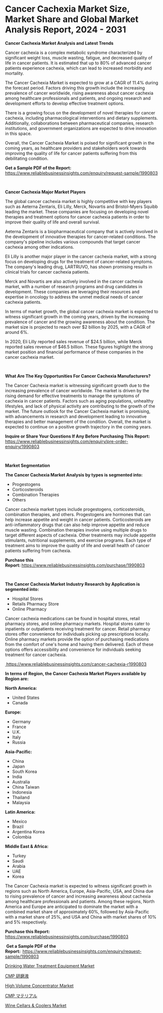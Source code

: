 <p><h1>Cancer Cachexia Market Size, Market Share and Global Market Analysis Report, 2024 - 2031</h1></p><p><strong>Cancer Cachexia Market Analysis and Latest Trends</strong></p>
<p><p>Cancer cachexia is a complex metabolic syndrome characterized by significant weight loss, muscle wasting, fatigue, and decreased quality of life in cancer patients. It is estimated that up to 80% of advanced cancer patients experience cachexia, which can lead to increased morbidity and mortality.</p><p>The Cancer Cachexia Market is expected to grow at a CAGR of 11.4% during the forecast period. Factors driving this growth include the increasing prevalence of cancer worldwide, rising awareness about cancer cachexia among healthcare professionals and patients, and ongoing research and development efforts to develop effective treatment options.</p><p>There is a growing focus on the development of novel therapies for cancer cachexia, including pharmacological interventions and dietary supplements. Additionally, collaborations between pharmaceutical companies, research institutions, and government organizations are expected to drive innovation in this space.</p><p>Overall, the Cancer Cachexia Market is poised for significant growth in the coming years, as healthcare providers and stakeholders work towards improving the quality of life for cancer patients suffering from this debilitating condition.</p></p>
<p><strong>Get a Sample PDF of the Report:&nbsp;</strong> <a href="https://www.reliablebusinessinsights.com/enquiry/request-sample/1990803">https://www.reliablebusinessinsights.com/enquiry/request-sample/1990803</a></p>
<p>&nbsp;</p>
<p><strong>Cancer Cachexia Major Market Players</strong></p>
<p><p>The global cancer cachexia market is highly competitive with key players such as Aeterna Zentaris, Eli Lilly, Merck, Novartis and Bristol-Myers Squibb leading the market. These companies are focusing on developing novel therapies and treatment options for cancer cachexia patients in order to improve their quality of life and overall survival.</p><p>Aeterna Zentaris is a biopharmaceutical company that is actively involved in the development of innovative therapies for cancer-related conditions. The company's pipeline includes various compounds that target cancer cachexia among other indications.</p><p>Eli Lilly is another major player in the cancer cachexia market, with a strong focus on developing drugs for the treatment of cancer-related symptoms. The company's leading drug, LARTRUVO, has shown promising results in clinical trials for cancer cachexia patients.</p><p>Merck and Novartis are also actively involved in the cancer cachexia market, with a number of research programs and drug candidates in development. These companies are leveraging their resources and expertise in oncology to address the unmet medical needs of cancer cachexia patients.</p><p>In terms of market growth, the global cancer cachexia market is expected to witness significant growth in the coming years, driven by the increasing prevalence of cancer and the growing awareness about the condition. The market size is projected to reach over $2 billion by 2025, with a CAGR of around 6%.</p><p>In 2020, Eli Lilly reported sales revenue of $24.5 billion, while Merck reported sales revenue of $46.5 billion. These figures highlight the strong market position and financial performance of these companies in the cancer cachexia market.</p></p>
<p>&nbsp;</p>
<p><strong>What Are The Key Opportunities For Cancer Cachexia Manufacturers?</strong></p>
<p><p>The Cancer Cachexia market is witnessing significant growth due to the increasing prevalence of cancer worldwide. The market is driven by the rising demand for effective treatments to manage the symptoms of cachexia in cancer patients. Factors such as aging populations, unhealthy lifestyles, and lack of physical activity are contributing to the growth of the market. The future outlook for the Cancer Cachexia market is promising, with advancements in research and development leading to innovative therapies and better management of the condition. Overall, the market is expected to continue on a positive growth trajectory in the coming years.</p></p>
<p><strong>Inquire or Share Your Questions If Any Before Purchasing This Report:</strong> <a href="https://www.reliablebusinessinsights.com/enquiry/pre-order-enquiry/1990803">https://www.reliablebusinessinsights.com/enquiry/pre-order-enquiry/1990803</a></p>
<p>&nbsp;</p>
<p><strong>Market Segmentation</strong></p>
<p><strong>The Cancer Cachexia Market Analysis by types is segmented into:</strong></p>
<p><ul><li>Progestogens</li><li>Corticosteroids</li><li>Combination Therapies</li><li>Others</li></ul></p>
<p><p>Cancer cachexia market types include progestogens, corticosteroids, combination therapies, and others. Progestogens are hormones that can help increase appetite and weight in cancer patients. Corticosteroids are anti-inflammatory drugs that can also help improve appetite and reduce muscle wasting. Combination therapies involve using multiple drugs to target different aspects of cachexia. Other treatments may include appetite stimulants, nutritional supplements, and exercise programs. Each type of treatment aims to improve the quality of life and overall health of cancer patients suffering from cachexia.</p></p>
<p><strong>Purchase this Report:&nbsp;</strong><a href="https://www.reliablebusinessinsights.com/purchase/1990803">https://www.reliablebusinessinsights.com/purchase/1990803</a></p>
<p>&nbsp;</p>
<p><strong>The Cancer Cachexia Market Industry Research by Application is segmented into:</strong></p>
<p><ul><li>Hospital Stores</li><li>Retails Pharmacy Store</li><li>Online Pharmacy</li></ul></p>
<p><p>Cancer cachexia medications can be found in hospital stores, retail pharmacy stores, and online pharmacy markets. Hospital stores cater to inpatients or outpatients receiving treatment for cancer. Retail pharmacy stores offer convenience for individuals picking up prescriptions locally. Online pharmacy markets provide the option of purchasing medications from the comfort of one's home and having them delivered. Each of these options offers accessibility and convenience for individuals seeking treatment for cancer cachexia.</p></p>
<p><a href="https://www.reliablebusinessinsights.com/cancer-cachexia-r1990803">&nbsp;https://www.reliablebusinessinsights.com/cancer-cachexia-r1990803</a></p>
<p><strong>In terms of Region, the Cancer Cachexia Market Players available by Region are:</strong></p>
<p>
    <p> <strong> North America: </strong>
        <ul>
            <li>United States</li>
            <li>Canada</li>
        </ul>
        </p> 
    <p> <strong> Europe: </strong>
        <ul>
            <li>Germany</li>
            <li>France</li>
            <li>U.K.</li>
            <li>Italy</li>
            <li>Russia</li>
        </ul>
        </p> 
    <p> <strong> Asia-Pacific: </strong>
        <ul>
            <li>China</li>
            <li>Japan</li>
            <li>South Korea</li>
            <li>India</li>
            <li>Australia</li>
            <li>China Taiwan</li>
            <li>Indonesia</li>
            <li>Thailand</li>
            <li>Malaysia</li>
        </ul>
        </p> 
    <p> <strong> Latin America: </strong>
        <ul>
            <li>Mexico</li>
            <li>Brazil</li>
            <li>Argentina Korea</li>
            <li>Colombia</li>
        </ul>
        </p> 
    <p> <strong> Middle East & Africa: </strong>
        <ul>
            <li>Turkey</li>
            <li>Saudi</li>
            <li>Arabia</li>
            <li>UAE</li>
            <li>Korea</li>
        </ul>
    </p>
    </p>
<p><p>The Cancer Cachexia market is expected to witness significant growth in regions such as North America, Europe, Asia-Pacific, USA, and China due to rising prevalence of cancer and increasing awareness about cachexia among healthcare professionals and patients. Among these regions, North America and Europe are anticipated to dominate the market with a combined market share of approximately 60%, followed by Asia-Pacific with a market share of 25%, and USA and China with market shares of 10% and 5% respectively.</p></p>
<p><strong>Purchase this Report: </strong><a href="https://www.reliablebusinessinsights.com/purchase/1990803">https://www.reliablebusinessinsights.com/purchase/1990803</a></p>
<p>&nbsp;<strong>Get a Sample PDF of the Report:&nbsp;&nbsp;</strong><a href="https://www.reliablebusinessinsights.com/enquiry/request-sample/1990803">https://www.reliablebusinessinsights.com/enquiry/request-sample/1990803</a></p>
<p><strong></strong></p>
<p><p><a href="https://github.com/anggakarna133/Market-Research-Report-List-1/blob/main/drinking-water-treatment-equipment-market.md">Drinking Water Treatment Equipment Market</a></p><p><a href="https://github.com/AbigaleHuel/Market-Research-Report-List-1/blob/main/3048401165814.md">CMP 研磨液</a></p><p><a href="https://www.linkedin.com/pulse/future-trends-global-high-volume-concentrator-market-insights-ktpdc?trackingId=yuig5pasAPLlbfSuR15rMw%3D%3D">High Volume Concentrator Market</a></p><p><a href="https://github.com/AdellaPrice2023/Market-Research-Report-List-2/blob/main/3765698165813.md">CMP マテリアル</a></p><p><a href="https://github.com/sleepman642/Market-Research-Report-List-1/blob/main/wine-cellars-coolers-market.md">Wine Cellars & Coolers Market</a></p></p>